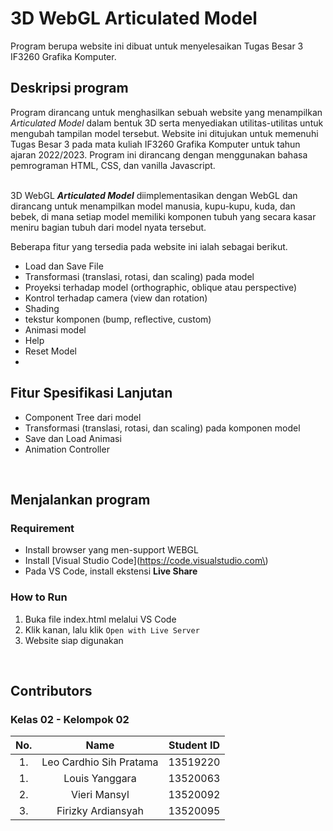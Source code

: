 # 3D WebGL Articulated Model
Program berupa website ini dibuat untuk menyelesaikan Tugas Besar 3 IF3260 Grafika Komputer.

## Deskripsi program
Program dirancang untuk menghasilkan sebuah website yang menampilkan _Articulated Model_ dalam bentuk 3D serta menyediakan utilitas-utilitas untuk mengubah tampilan model tersebut. Website ini ditujukan untuk memenuhi Tugas Besar 3 pada mata kuliah IF3260 Grafika Komputer untuk tahun ajaran 2022/2023. Program ini dirancang dengan menggunakan bahasa pemrograman HTML, CSS, dan vanilla Javascript.
<br><br>

3D WebGL <i><strong>Articulated Model</strong></i> diimplementasikan dengan WebGL dan dirancang untuk menampilkan model manusia, kupu-kupu, kuda, dan bebek, di mana setiap model memiliki komponen tubuh yang secara kasar meniru bagian tubuh dari model nyata tersebut.

Beberapa fitur yang tersedia pada website ini ialah sebagai berikut.
* Load dan Save File
* Transformasi (translasi, rotasi, dan scaling) pada model
* Proyeksi terhadap model (orthographic, oblique atau perspective)
* Kontrol terhadap camera (view dan rotation)
* Shading
* tekstur komponen (bump, reflective, custom)
* Animasi model
* Help
* Reset Model
* 


## Fitur Spesifikasi Lanjutan
- Component Tree dari model
- Transformasi (translasi, rotasi, dan scaling) pada komponen model
- Save dan Load Animasi
- Animation Controller

<br>

## Menjalankan program
### Requirement
- Install browser yang men-support WEBGL
- Install [Visual Studio Code](https://code.visualstudio.com\)
- Pada VS Code, install ekstensi <strong>Live Share</strong>

### How to Run
1. Buka file index.html melalui VS Code
2. Klik kanan, lalu klik `Open with Live Server`
3. Website siap digunakan

<br>

## Contributors
### Kelas 02 - Kelompok 02
| No. | Name | Student ID |
| :---: | :---: | :---: |
| 1. | Leo Cardhio Sih Pratama | 13519220 |
| 1. | Louis Yanggara | 13520063 |
| 2. | Vieri Mansyl | 13520092 |
| 3. | Firizky Ardiansyah | 13520095 |
